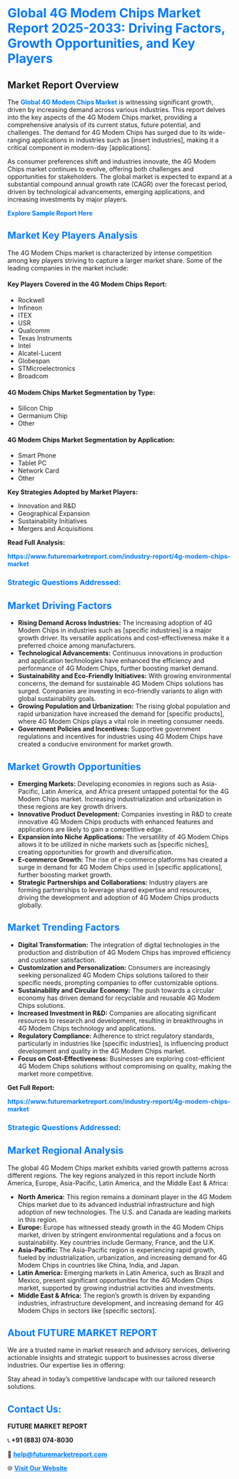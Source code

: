 <h1 style="color: #007BFF;">Global 4G Modem Chips Market Report 2025-2033: Driving Factors, Growth Opportunities, and Key Players</h1>

<section id="overview">
<h2>Market Report Overview</h2>
<p>The <a href="https://www.futuremarketreport.com/industry-report/4g-modem-chips-market" style="color: #007BFF; text-decoration: none;"><strong>Global 4G Modem Chips Market</strong></a> is witnessing significant growth, driven by increasing demand across various industries. This report delves into the key aspects of the 4G Modem Chips market, providing a comprehensive analysis of its current status, future potential, and challenges. The demand for 4G Modem Chips has surged due to its wide-ranging applications in industries such as [insert industries], making it a critical component in modern-day [applications].</p>
<p>As consumer preferences shift and industries innovate, the 4G Modem Chips market continues to evolve, offering both challenges and opportunities for stakeholders. The global market is expected to expand at a substantial compound annual growth rate (CAGR) over the forecast period, driven by technological advancements, emerging applications, and increasing investments by major players.</p>
</section>

<section id="overview">
<p><a href="https://www.futuremarketreport.com/request-sample/reportId=82306" style="color: #007BFF; text-decoration: none;"><strong>Explore Sample Report Here</strong></a></p>
</section>

<section id="key-players">
<h2 style="color: #007BFF;">Market Key Players Analysis</h2>
<p>The 4G Modem Chips market is characterized by intense competition among key players striving to capture a larger market share. Some of the leading companies in the market include:</p>
<h4>Key Players Covered in the 4G Modem Chips Report:</h4>
<ul><li>Rockwell</li><li>Infineon</li><li>ITEX</li><li>USR</li><li>Qualcomm</li><li>Texas Instruments</li><li>Intel</li><li>Alcatel-Lucent</li><li>Globespan</li><li>STMicroelectronics</li><li>Broadcom</li></ul>
<h4>4G Modem Chips Market Segmentation by Type:</h4>
<ul><li>Silicon Chip</li><li>Germanium Chip</li><li>Other</li></ul>

<h4>4G Modem Chips Market Segmentation by Application:</h4>
<ul><li>Smart Phone</li><li>Tablet PC</li><li>Network Card</li><li>Other</li></ul>
<p><strong>Key Strategies Adopted by Market Players:</strong></p>
<ul>
<li>Innovation and R&D</li>
<li>Geographical Expansion</li>
<li>Sustainability Initiatives</li>
<li>Mergers and Acquisitions</li>
</ul>
</section>

<section>
<p><strong>Read Full Analysis: </strong></p><a href="https://www.futuremarketreport.com/industry-report/4g-modem-chips-market" style="color: #007BFF; text-decoration: none;"><strong>https://www.futuremarketreport.com/industry-report/4g-modem-chips-market</strong></a>
<h3 style="color: #007BFF;">Strategic Questions Addressed:</h3>
</section>

<section id="driving-factors">
<h2 style="color: #007BFF;">Market Driving Factors</h2>
<ul>
<li><strong>Rising Demand Across Industries:</strong> The increasing adoption of 4G Modem Chips in industries such as [specific industries] is a major growth driver. Its versatile applications and cost-effectiveness make it a preferred choice among manufacturers.</li>
<li><strong>Technological Advancements:</strong> Continuous innovations in production and application technologies have enhanced the efficiency and performance of 4G Modem Chips, further boosting market demand.</li>
<li><strong>Sustainability and Eco-Friendly Initiatives:</strong> With growing environmental concerns, the demand for sustainable 4G Modem Chips solutions has surged. Companies are investing in eco-friendly variants to align with global sustainability goals.</li>
<li><strong>Growing Population and Urbanization:</strong> The rising global population and rapid urbanization have increased the demand for [specific products], where 4G Modem Chips plays a vital role in meeting consumer needs.</li>
<li><strong>Government Policies and Incentives:</strong> Supportive government regulations and incentives for industries using 4G Modem Chips have created a conducive environment for market growth.</li>
</ul>
</section>

<section id="growth-opportunities">
<h2 style="color: #007BFF;">Market Growth Opportunities</h2>
<ul>
<li><strong>Emerging Markets:</strong> Developing economies in regions such as Asia-Pacific, Latin America, and Africa present untapped potential for the 4G Modem Chips market. Increasing industrialization and urbanization in these regions are key growth drivers.</li>
<li><strong>Innovative Product Development:</strong> Companies investing in R&D to create innovative 4G Modem Chips products with enhanced features and applications are likely to gain a competitive edge.</li>
<li><strong>Expansion into Niche Applications:</strong> The versatility of 4G Modem Chips allows it to be utilized in niche markets such as [specific niches], creating opportunities for growth and diversification.</li>
<li><strong>E-commerce Growth:</strong> The rise of e-commerce platforms has created a surge in demand for 4G Modem Chips used in [specific applications], further boosting market growth.</li>
<li><strong>Strategic Partnerships and Collaborations:</strong> Industry players are forming partnerships to leverage shared expertise and resources, driving the development and adoption of 4G Modem Chips products globally.</li>
</ul>
</section>

<section id="trending-factors">
<h2 style="color: #007BFF;">Market Trending Factors</h2>
<ul>
<li><strong>Digital Transformation:</strong> The integration of digital technologies in the production and distribution of 4G Modem Chips has improved efficiency and customer satisfaction.</li>
<li><strong>Customization and Personalization:</strong> Consumers are increasingly seeking personalized 4G Modem Chips solutions tailored to their specific needs, prompting companies to offer customizable options.</li>
<li><strong>Sustainability and Circular Economy:</strong> The push towards a circular economy has driven demand for recyclable and reusable 4G Modem Chips solutions.</li>
<li><strong>Increased Investment in R&D:</strong> Companies are allocating significant resources to research and development, resulting in breakthroughs in 4G Modem Chips technology and applications.</li>
<li><strong>Regulatory Compliance:</strong> Adherence to strict regulatory standards, particularly in industries like [specific industries], is influencing product development and quality in the 4G Modem Chips market.</li>
<li><strong>Focus on Cost-Effectiveness:</strong> Businesses are exploring cost-efficient 4G Modem Chips solutions without compromising on quality, making the market more competitive.</li>
</ul>
</section>

<section>
<p><strong>Get Full Report: </strong></p><a href="https://www.futuremarketreport.com/industry-report/4g-modem-chips-market" style="color: #007BFF; text-decoration: none;"><strong>https://www.futuremarketreport.com/industry-report/4g-modem-chips-market</strong></a>
<h3 style="color: #007BFF;">Strategic Questions Addressed:</h3>
</section>


<section id="regional-analysis">
<h2 style="color: #007BFF;">Market Regional Analysis</h2>
<p>The global 4G Modem Chips market exhibits varied growth patterns across different regions. The key regions analyzed in this report include North America, Europe, Asia-Pacific, Latin America, and the Middle East & Africa:</p>
<ul>
<li><strong>North America:</strong> This region remains a dominant player in the 4G Modem Chips market due to its advanced industrial infrastructure and high adoption of new technologies. The U.S. and Canada are leading markets in this region.</li>
<li><strong>Europe:</strong> Europe has witnessed steady growth in the 4G Modem Chips market, driven by stringent environmental regulations and a focus on sustainability. Key countries include Germany, France, and the U.K.</li>
<li><strong>Asia-Pacific:</strong> The Asia-Pacific region is experiencing rapid growth, fueled by industrialization, urbanization, and increasing demand for 4G Modem Chips in countries like China, India, and Japan.</li>
<li><strong>Latin America:</strong> Emerging markets in Latin America, such as Brazil and Mexico, present significant opportunities for the 4G Modem Chips market, supported by growing industrial activities and investments.</li>
<li><strong>Middle East & Africa:</strong> The region’s growth is driven by expanding industries, infrastructure development, and increasing demand for 4G Modem Chips in sectors like [specific sectors].</li>
</ul>
</section>

<footer>
<h2 style="color: #007BFF;">About FUTURE MARKET REPORT</h2>
<p>We are a trusted name in market research and advisory services, delivering actionable insights and strategic support to businesses across diverse industries. Our expertise lies in offering:</p>

<p>Stay ahead in today’s competitive landscape with our tailored research solutions.</p>

<h2 style="color: #007BFF;">Contact Us:</h2>
<p><strong>FUTURE MARKET REPORT</strong></p>
<p>📞 <strong>+91 (883) 074-8030</strong></p>
<p>📧 <strong><a href="mailto:help@futuremarketreport.com" style="color: #007BFF;">help@futuremarketreport.com</a></strong></p>
<p>🌐 <strong><a href="https://www.futuremarketreport.com/" style="color: #007BFF;">Visit Our Website</a></strong></p>
</footer>